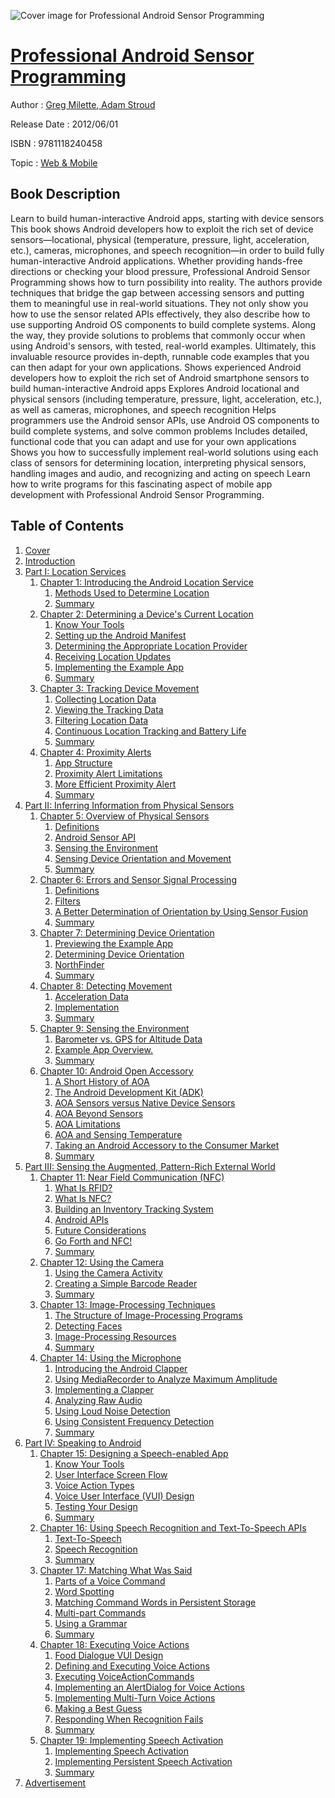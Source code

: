 ![Cover image for Professional Android Sensor Programming](https://imgdetail.ebookreading.net/cover/cover/web_mobile/EB9781118240458.jpg)

[Professional Android Sensor Programming](https://ebookreading.net/view/book/Professional+Android+Sensor+Programming-EB9781118240458_1.html "Professional Android Sensor Programming")
====================================================================================================================

Author : [Greg Milette](https://ebookreading.net/search/author/Greg+Milette),[ Adam Stroud](https://ebookreading.net/search/author/+Adam+Stroud)

Release Date : 2012/06/01

ISBN : 9781118240458

Topic : [Web & Mobile](https://ebookreading.net/search/category/web-mobile)

Book Description
-----------------

Learn to build human-interactive Android apps, starting with device sensors
This book shows Android developers how to exploit the rich set of device sensors—locational, physical (temperature, pressure, light, acceleration, etc.), cameras, microphones, and speech recognition—in order to build fully human-interactive Android applications. Whether providing hands-free directions or checking your blood pressure, Professional Android Sensor Programming shows how to turn possibility into reality.
The authors provide techniques that bridge the gap between accessing sensors and putting them to meaningful use in real-world situations. They not only show you how to use the sensor related APIs effectively, they also describe how to use supporting Android OS components to build complete systems. Along the way, they provide solutions to problems that commonly occur when using Android's sensors, with tested, real-world examples. Ultimately, this invaluable resource provides in-depth, runnable code examples that you can then adapt for your own applications.
Shows experienced Android developers how to exploit the rich set of Android smartphone sensors to build human-interactive Android apps
Explores Android locational and physical sensors (including temperature, pressure, light, acceleration, etc.), as well as cameras, microphones, and speech recognition
Helps programmers use the Android sensor APIs, use Android OS components to build complete systems, and solve common problems
Includes detailed, functional code that you can adapt and use for your own applications
Shows you how to successfully implement real-world solutions using each class of sensors for determining location, interpreting physical sensors, handling images and audio, and recognizing and acting on speech
Learn how to write programs for this fascinating aspect of mobile app development with Professional Android Sensor Programming.
              
Table of Contents
-----------------

1. [Cover](https://ebookreading.net/view/book/Professional+Android+Sensor+Programming-EB9781118240458_1.html)
1. [Introduction](https://ebookreading.net/view/book/Professional+Android+Sensor+Programming-EB9781118240458_9.html)
1. [Part I: Location Services](https://ebookreading.net/view/book/Professional+Android+Sensor+Programming-EB9781118240458_11.html)
    1. [Chapter 1: Introducing the Android Location Service](https://ebookreading.net/view/book/Professional+Android+Sensor+Programming-EB9781118240458_12.html)
        1. [Methods Used to Determine Location](https://ebookreading.net/view/book/Professional+Android+Sensor+Programming-EB9781118240458_12.html#c01_level1_1)
        1. [Summary](https://ebookreading.net/view/book/Professional+Android+Sensor+Programming-EB9781118240458_12.html#c01_level1_2)
    1. [Chapter 2: Determining a Device&#39;s Current Location](https://ebookreading.net/view/book/Professional+Android+Sensor+Programming-EB9781118240458_13.html)
        1. [Know Your Tools](https://ebookreading.net/view/book/Professional+Android+Sensor+Programming-EB9781118240458_13.html#c02_level1_1)
        1. [Setting up the Android Manifest](https://ebookreading.net/view/book/Professional+Android+Sensor+Programming-EB9781118240458_13.html#c02_level1_2)
        1. [Determining the Appropriate Location Provider](https://ebookreading.net/view/book/Professional+Android+Sensor+Programming-EB9781118240458_13.html#c02_level1_3)
        1. [Receiving Location Updates](https://ebookreading.net/view/book/Professional+Android+Sensor+Programming-EB9781118240458_13.html#c02_level1_4)
        1. [Implementing the Example App](https://ebookreading.net/view/book/Professional+Android+Sensor+Programming-EB9781118240458_13.html#c02_level1_5)
        1. [Summary](https://ebookreading.net/view/book/Professional+Android+Sensor+Programming-EB9781118240458_13.html#c02_level1_6)
    1. [Chapter 3: Tracking Device Movement](https://ebookreading.net/view/book/Professional+Android+Sensor+Programming-EB9781118240458_14.html)
        1. [Collecting Location Data](https://ebookreading.net/view/book/Professional+Android+Sensor+Programming-EB9781118240458_14.html#c03_level1_1)
        1. [Viewing the Tracking Data](https://ebookreading.net/view/book/Professional+Android+Sensor+Programming-EB9781118240458_14.html#c03_level1_2)
        1. [Filtering Location Data](https://ebookreading.net/view/book/Professional+Android+Sensor+Programming-EB9781118240458_14.html#c03_level1_3)
        1. [Continuous Location Tracking and Battery Life](https://ebookreading.net/view/book/Professional+Android+Sensor+Programming-EB9781118240458_14.html#c03_level1_4)
        1. [Summary](https://ebookreading.net/view/book/Professional+Android+Sensor+Programming-EB9781118240458_14.html#c03_level1_5)
    1. [Chapter 4: Proximity Alerts](https://ebookreading.net/view/book/Professional+Android+Sensor+Programming-EB9781118240458_15.html)
        1. [App Structure](https://ebookreading.net/view/book/Professional+Android+Sensor+Programming-EB9781118240458_15.html#c04_level1_1)
        1. [Proximity Alert Limitations](https://ebookreading.net/view/book/Professional+Android+Sensor+Programming-EB9781118240458_15.html#c04_level1_2)
        1. [More Efficient Proximity Alert](https://ebookreading.net/view/book/Professional+Android+Sensor+Programming-EB9781118240458_15.html#c04_level1_3)
        1. [Summary](https://ebookreading.net/view/book/Professional+Android+Sensor+Programming-EB9781118240458_15.html#c04_level1_4)
1. [Part II: Inferring Information from Physical Sensors](https://ebookreading.net/view/book/Professional+Android+Sensor+Programming-EB9781118240458_16.html)
    1. [Chapter 5: Overview of Physical Sensors](https://ebookreading.net/view/book/Professional+Android+Sensor+Programming-EB9781118240458_17.html)
        1. [Definitions](https://ebookreading.net/view/book/Professional+Android+Sensor+Programming-EB9781118240458_17.html#c05_level1_1)
        1. [Android Sensor API](https://ebookreading.net/view/book/Professional+Android+Sensor+Programming-EB9781118240458_17.html#c05_level1_2)
        1. [Sensing the Environment](https://ebookreading.net/view/book/Professional+Android+Sensor+Programming-EB9781118240458_17.html#c05_level1_3)
        1. [Sensing Device Orientation and Movement](https://ebookreading.net/view/book/Professional+Android+Sensor+Programming-EB9781118240458_17.html#c05_level1_4)
        1. [Summary](https://ebookreading.net/view/book/Professional+Android+Sensor+Programming-EB9781118240458_17.html#c05_level1_5)
    1. [Chapter 6: Errors and Sensor Signal Processing](https://ebookreading.net/view/book/Professional+Android+Sensor+Programming-EB9781118240458_18.html)
        1. [Definitions](https://ebookreading.net/view/book/Professional+Android+Sensor+Programming-EB9781118240458_18.html#c06_level1_1)
        1. [Filters](https://ebookreading.net/view/book/Professional+Android+Sensor+Programming-EB9781118240458_18.html#c06_level1_2)
        1. [A Better Determination of Orientation by Using Sensor Fusion](https://ebookreading.net/view/book/Professional+Android+Sensor+Programming-EB9781118240458_18.html#c06_level1_3)
        1. [Summary](https://ebookreading.net/view/book/Professional+Android+Sensor+Programming-EB9781118240458_18.html#c06_level1_4)
    1. [Chapter 7: Determining Device Orientation](https://ebookreading.net/view/book/Professional+Android+Sensor+Programming-EB9781118240458_19.html)
        1. [Previewing the Example App](https://ebookreading.net/view/book/Professional+Android+Sensor+Programming-EB9781118240458_19.html#c07_level1_1)
        1. [Determining Device Orientation](https://ebookreading.net/view/book/Professional+Android+Sensor+Programming-EB9781118240458_19.html#c07_level1_2)
        1. [NorthFinder](https://ebookreading.net/view/book/Professional+Android+Sensor+Programming-EB9781118240458_19.html#c07_level1_3)
        1. [Summary](https://ebookreading.net/view/book/Professional+Android+Sensor+Programming-EB9781118240458_19.html#c07_level1_4)
    1. [Chapter 8: Detecting Movement](https://ebookreading.net/view/book/Professional+Android+Sensor+Programming-EB9781118240458_20.html)
        1. [Acceleration Data](https://ebookreading.net/view/book/Professional+Android+Sensor+Programming-EB9781118240458_20.html#c08_level1_1)
        1. [Implementation](https://ebookreading.net/view/book/Professional+Android+Sensor+Programming-EB9781118240458_20.html#c08_level1_2)
        1. [Summary](https://ebookreading.net/view/book/Professional+Android+Sensor+Programming-EB9781118240458_20.html#c08_level1_3)
    1. [Chapter 9: Sensing the Environment](https://ebookreading.net/view/book/Professional+Android+Sensor+Programming-EB9781118240458_21.html)
        1. [Barometer vs. GPS for Altitude Data](https://ebookreading.net/view/book/Professional+Android+Sensor+Programming-EB9781118240458_21.html#c09_level1_1)
        1. [Example App Overview.](https://ebookreading.net/view/book/Professional+Android+Sensor+Programming-EB9781118240458_21.html#c09_level1_2)
        1. [Summary](https://ebookreading.net/view/book/Professional+Android+Sensor+Programming-EB9781118240458_21.html#c09_level1_3)
    1. [Chapter 10: Android Open Accessory](https://ebookreading.net/view/book/Professional+Android+Sensor+Programming-EB9781118240458_22.html)
        1. [A Short History of AOA](https://ebookreading.net/view/book/Professional+Android+Sensor+Programming-EB9781118240458_22.html#c10_level1_1)
        1. [The Android Development Kit (ADK)](https://ebookreading.net/view/book/Professional+Android+Sensor+Programming-EB9781118240458_22.html#c10_level1_2)
        1. [AOA Sensors versus Native Device Sensors](https://ebookreading.net/view/book/Professional+Android+Sensor+Programming-EB9781118240458_22.html#c10_level1_3)
        1. [AOA Beyond Sensors](https://ebookreading.net/view/book/Professional+Android+Sensor+Programming-EB9781118240458_22.html#c10_level1_4)
        1. [AOA Limitations](https://ebookreading.net/view/book/Professional+Android+Sensor+Programming-EB9781118240458_22.html#c10_level1_5)
        1. [AOA and Sensing Temperature](https://ebookreading.net/view/book/Professional+Android+Sensor+Programming-EB9781118240458_22.html#c10_level1_6)
        1. [Taking an Android Accessory to the Consumer Market](https://ebookreading.net/view/book/Professional+Android+Sensor+Programming-EB9781118240458_22.html#c10_level1_7)
        1. [Summary](https://ebookreading.net/view/book/Professional+Android+Sensor+Programming-EB9781118240458_22.html#c10_level1_8)
1. [Part III: Sensing the Augmented, Pattern-Rich External World](https://ebookreading.net/view/book/Professional+Android+Sensor+Programming-EB9781118240458_23.html)
    1. [Chapter 11: Near Field Communication (NFC)](https://ebookreading.net/view/book/Professional+Android+Sensor+Programming-EB9781118240458_24.html)
        1. [What Is RFID?](https://ebookreading.net/view/book/Professional+Android+Sensor+Programming-EB9781118240458_24.html#c11_level1_1)
        1. [What Is NFC?](https://ebookreading.net/view/book/Professional+Android+Sensor+Programming-EB9781118240458_24.html#c11_level1_2)
        1. [Building an Inventory Tracking System](https://ebookreading.net/view/book/Professional+Android+Sensor+Programming-EB9781118240458_24.html#c11_level1_3)
        1. [Android APIs](https://ebookreading.net/view/book/Professional+Android+Sensor+Programming-EB9781118240458_24.html#c11_level1_4)
        1. [Future Considerations](https://ebookreading.net/view/book/Professional+Android+Sensor+Programming-EB9781118240458_24.html#c11_level1_5)
        1. [Go Forth and NFC!](https://ebookreading.net/view/book/Professional+Android+Sensor+Programming-EB9781118240458_24.html#c11_level1_6)
        1. [Summary](https://ebookreading.net/view/book/Professional+Android+Sensor+Programming-EB9781118240458_24.html#c11_level1_7)
    1. [Chapter 12: Using the Camera](https://ebookreading.net/view/book/Professional+Android+Sensor+Programming-EB9781118240458_25.html)
        1. [Using the Camera Activity](https://ebookreading.net/view/book/Professional+Android+Sensor+Programming-EB9781118240458_25.html#c12_level1_1)
        1. [Creating a Simple Barcode Reader](https://ebookreading.net/view/book/Professional+Android+Sensor+Programming-EB9781118240458_25.html#c12_level1_2)
        1. [Summary](https://ebookreading.net/view/book/Professional+Android+Sensor+Programming-EB9781118240458_25.html#c12_level1_3)
    1. [Chapter 13: Image-Processing Techniques](https://ebookreading.net/view/book/Professional+Android+Sensor+Programming-EB9781118240458_26.html)
        1. [The Structure of Image-Processing Programs](https://ebookreading.net/view/book/Professional+Android+Sensor+Programming-EB9781118240458_26.html#c13_level1_1)
        1. [Detecting Faces](https://ebookreading.net/view/book/Professional+Android+Sensor+Programming-EB9781118240458_26.html#c13_level1_2)
        1. [Image-Processing Resources](https://ebookreading.net/view/book/Professional+Android+Sensor+Programming-EB9781118240458_26.html#c13_level1_3)
        1. [Summary](https://ebookreading.net/view/book/Professional+Android+Sensor+Programming-EB9781118240458_26.html#c13_level1_4)
    1. [Chapter 14: Using the Microphone](https://ebookreading.net/view/book/Professional+Android+Sensor+Programming-EB9781118240458_27.html)
        1. [Introducing the Android Clapper](https://ebookreading.net/view/book/Professional+Android+Sensor+Programming-EB9781118240458_27.html#c14_level1_1)
        1. [Using MediaRecorder to Analyze Maximum Amplitude](https://ebookreading.net/view/book/Professional+Android+Sensor+Programming-EB9781118240458_27.html#c14_level1_2)
        1. [Implementing a Clapper](https://ebookreading.net/view/book/Professional+Android+Sensor+Programming-EB9781118240458_27.html#c14_level1_3)
        1. [Analyzing Raw Audio](https://ebookreading.net/view/book/Professional+Android+Sensor+Programming-EB9781118240458_27.html#c14_level1_4)
        1. [Using Loud Noise Detection](https://ebookreading.net/view/book/Professional+Android+Sensor+Programming-EB9781118240458_27.html#c14_level1_5)
        1. [Using Consistent Frequency Detection](https://ebookreading.net/view/book/Professional+Android+Sensor+Programming-EB9781118240458_27.html#c14_level1_6)
        1. [Summary](https://ebookreading.net/view/book/Professional+Android+Sensor+Programming-EB9781118240458_27.html#c14_level1_7)
1. [Part IV: Speaking to Android](https://ebookreading.net/view/book/Professional+Android+Sensor+Programming-EB9781118240458_28.html)
    1. [Chapter 15: Designing a Speech-enabled App](https://ebookreading.net/view/book/Professional+Android+Sensor+Programming-EB9781118240458_29.html)
        1. [Know Your Tools](https://ebookreading.net/view/book/Professional+Android+Sensor+Programming-EB9781118240458_29.html#c15_level1_1)
        1. [User Interface Screen Flow](https://ebookreading.net/view/book/Professional+Android+Sensor+Programming-EB9781118240458_29.html#c15_level1_2)
        1. [Voice Action Types](https://ebookreading.net/view/book/Professional+Android+Sensor+Programming-EB9781118240458_29.html#c15_level1_3)
        1. [Voice User Interface (VUI) Design](https://ebookreading.net/view/book/Professional+Android+Sensor+Programming-EB9781118240458_29.html#c15_level1_4)
        1. [Testing Your Design](https://ebookreading.net/view/book/Professional+Android+Sensor+Programming-EB9781118240458_29.html#c15_level1_5)
        1. [Summary](https://ebookreading.net/view/book/Professional+Android+Sensor+Programming-EB9781118240458_29.html#c15_level1_6)
    1. [Chapter 16: Using Speech Recognition and Text-To-Speech APIs](https://ebookreading.net/view/book/Professional+Android+Sensor+Programming-EB9781118240458_30.html)
        1. [Text-To-Speech](https://ebookreading.net/view/book/Professional+Android+Sensor+Programming-EB9781118240458_30.html#c16_level1_1)
        1. [Speech Recognition](https://ebookreading.net/view/book/Professional+Android+Sensor+Programming-EB9781118240458_30.html#c16_level1_2)
        1. [Summary](https://ebookreading.net/view/book/Professional+Android+Sensor+Programming-EB9781118240458_30.html#c16_level1_3)
    1. [Chapter 17: Matching What Was Said](https://ebookreading.net/view/book/Professional+Android+Sensor+Programming-EB9781118240458_31.html)
        1. [Parts of a Voice Command](https://ebookreading.net/view/book/Professional+Android+Sensor+Programming-EB9781118240458_31.html#c17_level1_1)
        1. [Word Spotting](https://ebookreading.net/view/book/Professional+Android+Sensor+Programming-EB9781118240458_31.html#c17_level1_2)
        1. [Matching Command Words in Persistent Storage](https://ebookreading.net/view/book/Professional+Android+Sensor+Programming-EB9781118240458_31.html#c17_level1_3)
        1. [Multi-part Commands](https://ebookreading.net/view/book/Professional+Android+Sensor+Programming-EB9781118240458_31.html#c17_level1_4)
        1. [Using a Grammar](https://ebookreading.net/view/book/Professional+Android+Sensor+Programming-EB9781118240458_31.html#c17_level1_5)
        1. [Summary](https://ebookreading.net/view/book/Professional+Android+Sensor+Programming-EB9781118240458_31.html#c17_level1_6)
    1. [Chapter 18: Executing Voice Actions](https://ebookreading.net/view/book/Professional+Android+Sensor+Programming-EB9781118240458_32.html)
        1. [Food Dialogue VUI Design](https://ebookreading.net/view/book/Professional+Android+Sensor+Programming-EB9781118240458_32.html#c18_level1_1)
        1. [Defining and Executing Voice Actions](https://ebookreading.net/view/book/Professional+Android+Sensor+Programming-EB9781118240458_32.html#c18_level1_2)
        1. [Executing VoiceActionCommands](https://ebookreading.net/view/book/Professional+Android+Sensor+Programming-EB9781118240458_32.html#c18_level1_3)
        1. [Implementing an AlertDialog for Voice Actions](https://ebookreading.net/view/book/Professional+Android+Sensor+Programming-EB9781118240458_32.html#c18_level1_4)
        1. [Implementing Multi-Turn Voice Actions](https://ebookreading.net/view/book/Professional+Android+Sensor+Programming-EB9781118240458_32.html#c18_level1_5)
        1. [Making a Best Guess](https://ebookreading.net/view/book/Professional+Android+Sensor+Programming-EB9781118240458_32.html#c18_level1_6)
        1. [Responding When Recognition Fails](https://ebookreading.net/view/book/Professional+Android+Sensor+Programming-EB9781118240458_32.html#c18_level1_7)
        1. [Summary](https://ebookreading.net/view/book/Professional+Android+Sensor+Programming-EB9781118240458_32.html#c18_level1_8)
    1. [Chapter 19: Implementing Speech Activation](https://ebookreading.net/view/book/Professional+Android+Sensor+Programming-EB9781118240458_33.html)
        1. [Implementing Speech Activation](https://ebookreading.net/view/book/Professional+Android+Sensor+Programming-EB9781118240458_33.html#c19_level1_1)
        1. [Implementing Persistent Speech Activation](https://ebookreading.net/view/book/Professional+Android+Sensor+Programming-EB9781118240458_33.html#c19_level1_2)
        1. [Summary](https://ebookreading.net/view/book/Professional+Android+Sensor+Programming-EB9781118240458_33.html#c19_level1_3)
1. [Advertisement](https://ebookreading.net/view/book/Professional+Android+Sensor+Programming-EB9781118240458_34.html)
